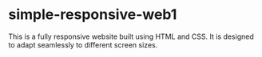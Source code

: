 # simple-responsive-web1
This is a fully responsive website built using HTML and CSS. It is designed to adapt seamlessly to different screen sizes.
